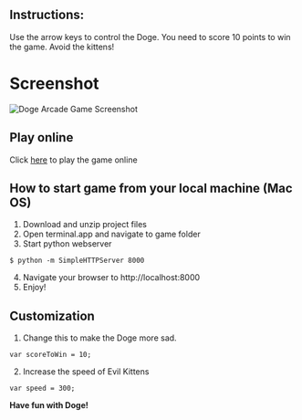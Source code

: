 ## Instructions:

Use the arrow keys to control the Doge. You need to score 10 points to win the game. Avoid the kittens!

# Screenshot
![Doge Arcade Game Screenshot](https://raw.githubusercontent.com/rakhmanovr/Doge-Arcade-Game/master/images/doge_screen.jpg)

## Play online

Click [here](https://rakhmanovr.github.io/Doge-Arcade-Game/) to play the game online

## How to start game from your local machine (Mac OS)

1. Download and unzip project files
2. Open terminal.app and navigate to game folder
3. Start python webserver
```
$ python -m SimpleHTTPServer 8000
```
4. Navigate your browser to http://localhost:8000
5. Enjoy!

## Customization

1. Change this to make the Doge more sad.
```
var scoreToWin = 10;
```
2. Increase the speed of Evil Kittens
```
var speed = 300;
```

**Have fun with Doge!**
